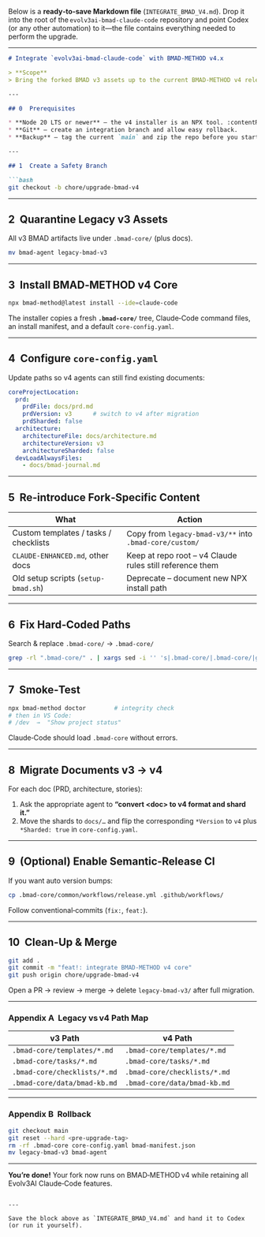 ﻿Below is a **ready‑to‑save Markdown file** (`INTEGRATE_BMAD_V4.md`).
Drop it into the root of the `evolv3ai‑bmad‑claude‑code` repository and point Codex (or any other automation) to it—the file contains everything needed to perform the upgrade.

---

````markdown
# Integrate `evolv3ai‑bmad‑claude‑code` with BMAD‑METHOD v4.x

> **Scope**  
> Bring the forked BMAD v3 assets up to the current BMAD‑METHOD v4 release while **preserving all Claude‑Code‑specific enhancements**.

---

## 0  Prerequisites

* **Node 20 LTS or newer** – the v4 installer is an NPX tool. :contentReference[oaicite:0]{index=0}  
* **Git** – create an integration branch and allow easy rollback.  
* **Backup** – tag the current `main` and zip the repo before you start.

---

## 1  Create a Safety Branch

```bash
git checkout -b chore/upgrade-bmad-v4
````

---

## 2  Quarantine Legacy v3 Assets

All v3 BMAD artifacts live under `.bmad-core/` (plus docs). 

```bash
mv bmad-agent legacy-bmad-v3
```

---

## 3  Install BMAD‑METHOD v4 Core

```bash
npx bmad-method@latest install --ide=claude-code
```

The installer copies a fresh **`.bmad-core/`** tree, Claude‑Code command files, an install manifest, and a default `core-config.yaml`. 

---

## 4  Configure `core-config.yaml`

Update paths so v4 agents can still find existing documents:

```yaml
coreProjectLocation:
  prd:
    prdFile: docs/prd.md
    prdVersion: v3      # switch to v4 after migration
    prdSharded: false
  architecture:
    architectureFile: docs/architecture.md
    architectureVersion: v3
    architectureSharded: false
  devLoadAlwaysFiles:
    - docs/bmad-journal.md
```

---

## 5  Re‑introduce Fork‑Specific Content

| What                                  | Action                                                   |
| ------------------------------------- | -------------------------------------------------------- |
| Custom templates / tasks / checklists | Copy from `legacy-bmad-v3/**` into `.bmad-core/custom/`  |
| `CLAUDE‑ENHANCED.md`, other docs      | Keep at repo root – v4 Claude rules still reference them |
| Old setup scripts (`setup-bmad.sh`)   | Deprecate – document new NPX install path                |

---

## 6  Fix Hard‑Coded Paths

Search & replace `.bmad-core/` → `.bmad-core/`

```bash
grep -rl ".bmad-core/" . | xargs sed -i '' 's|.bmad-core/|.bmad-core/|g'
```

---

## 7  Smoke‑Test

```bash
npx bmad-method doctor        # integrity check
# then in VS Code:
# /dev  →  "Show project status"
```

Claude‑Code should load `.bmad-core` without errors.

---

## 8  Migrate Documents v3 → v4

For each doc (PRD, architecture, stories):

1. Ask the appropriate agent to **“convert \<doc> to v4 format and shard it.”**
2. Move the shards to `docs/…` and flip the corresponding `*Version` to `v4` plus `*Sharded: true` in `core-config.yaml`.

---

## 9  (Optional) Enable Semantic‑Release CI

If you want auto version bumps:

```bash
cp .bmad-core/common/workflows/release.yml .github/workflows/
```

Follow conventional‑commits (`fix:`, `feat:`).

---

## 10  Clean‑Up & Merge

```bash
git add .
git commit -m "feat!: integrate BMAD‑METHOD v4 core"
git push origin chore/upgrade-bmad-v4
```

Open a PR → review → merge → delete `legacy-bmad-v3/` after full migration.

---

### Appendix A  Legacy vs v4 Path Map

| v3 Path                      | v4 Path                      |
| ---------------------------- | ---------------------------- |
| `.bmad-core/templates/*.md`  | `.bmad-core/templates/*.md`  |
| `.bmad-core/tasks/*.md`      | `.bmad-core/tasks/*.md`      |
| `.bmad-core/checklists/*.md` | `.bmad-core/checklists/*.md` |
| `.bmad-core/data/bmad-kb.md` | `.bmad-core/data/bmad-kb.md` |

---

### Appendix B  Rollback

```bash
git checkout main
git reset --hard <pre‑upgrade‑tag>
rm -rf .bmad-core core-config.yaml bmad-manifest.json
mv legacy-bmad-v3 bmad-agent
```

---

**You’re done!** Your fork now runs on BMAD‑METHOD v4 while retaining all Evolv3AI Claude‑Code features.

```

---

Save the block above as `INTEGRATE_BMAD_V4.md` and hand it to Codex (or run it yourself).
```
